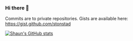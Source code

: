 ### Hi there 👋

Commits are to private repositories. Gists are available here: https://gist.github.com/stonstad

<!--
**stonstad/stonstad** is a ✨ _special_ ✨ repository because its `README.md` (this file) appears on your GitHub profile.

Here are some ideas to get you started:

- 🔭 I’m currently working on ...
- 🌱 I’m currently learning ...
- 👯 I’m looking to collaborate on ...
- 🤔 I’m looking for help with ...
- 💬 Ask me about ...
- 📫 How to reach me: ...
- 😄 Pronouns: ...
- ⚡ Fun fact: ...
-->


[![Shaun's GitHub stats](https://github-readme-stats.vercel.app/api?username=stonstad&count_private=true&show_icons=true&theme=graywhite)](https://github.com/stonstad/)
